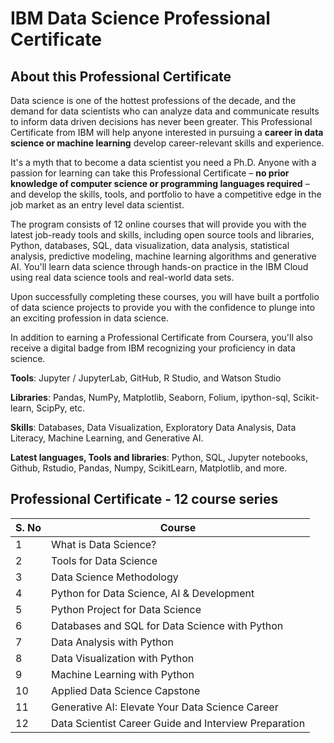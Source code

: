 # IBM Data Science Professional Certificate

## About this Professional Certificate
Data science is one of the hottest professions of the decade, and the demand for data scientists who can analyze data and communicate results to inform data driven decisions has never been greater. This Professional Certificate from IBM will help anyone interested in pursuing a **career in data science or machine learning** develop career-relevant skills and experience.

It's a myth that to become a data scientist you need a Ph.D. Anyone with a passion for learning can take this Professional Certificate – **no prior knowledge of computer science or programming languages required** – and develop the skills, tools, and portfolio to have a competitive edge in the job market as an entry level data scientist.

The program consists of 12 online courses that will provide you with the latest job-ready tools and skills, including open source tools and libraries, Python, databases, SQL, data visualization, data analysis, statistical analysis, predictive modeling, machine learning algorithms and generative AI. You'll learn data science through hands-on practice in the IBM Cloud using real data science tools and real-world data sets.

Upon successfully completing these courses, you will have built a portfolio of data science projects to provide you with the confidence to plunge into an exciting profession in data science.

In addition to earning a Professional Certificate from Coursera, you'll also receive a digital badge from IBM recognizing your proficiency in data science.

**Tools**: Jupyter / JupyterLab, GitHub, R Studio, and Watson Studio

**Libraries**: Pandas, NumPy, Matplotlib, Seaborn, Folium, ipython-sql, Scikit-learn, ScipPy, etc.

**Skills**: Databases, Data Visualization, Exploratory Data Analysis, Data Literacy, Machine Learning, and Generative AI.

**Latest languages, Tools and libraries**: Python, SQL, Jupyter notebooks, Github, Rstudio, Pandas, Numpy, ScikitLearn, Matplotlib, and more.

## Professional Certificate - 12 course series
| S. No |       Course        |
|-------|---------------------|
|   1   |What is Data Science?|
|   2   |Tools for Data Science|
|   3   |Data Science Methodology|
|   4   |Python for Data Science, AI & Development|
|   5   |Python Project for Data Science|
|   6   |Databases and SQL for Data Science with Python|
|   7   |Data Analysis with Python|
|   8   |Data Visualization with Python|
|   9   |Machine Learning with Python|
|  10   |Applied Data Science Capstone|
|  11   |Generative AI: Elevate Your Data Science Career|
|  12   |Data Scientist Career Guide and Interview Preparation|